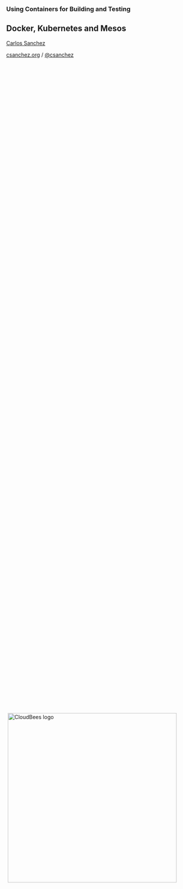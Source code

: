 ### Using Containers for Building and Testing
## Docker, Kubernetes and Mesos

[Carlos Sanchez](http://csanchez.org)

[csanchez.org](http://csanchez.org) / [@csanchez](http://twitter.com/csanchez)

<span style="display: inline-block; height: 100%; vertical-align: middle;"></span>
<img width="450" data-src="../assets/cloudbees-logo_4.png" alt="CloudBees logo" style="vertical-align: middle; ">
<img data-src="fosdem17.png" alt="FOSDEM logo" style="vertical-align: middle; ">

<small>[Watch online at carlossg.github.io/presentations](https://carlossg.github.io/presentations)</small>

---





# About me

Engineer @ CloudBees, Private SaaS Edition Team

Contributor to Jenkins Mesos plugin & Jenkins and Maven official Docker images

Author of Jenkins Kubernetes plugin

Long time OSS contributor at Apache, Eclipse, Puppet,…

Google Cloud Platform Expert

---






# Docker Docker Docker

![](../assets/docker-logo.png)

----

<img width="200%" data-src="../assets/lstoll.png">

----

## But it is not trivial

![](../assets/bad-containers.jpeg)

<!--
![](../assets/microservices-shit.jpg)
-->

----


# Cluster Scheduling

* Running in public cloud, private cloud, VMs or bare metal
* HA and fault tolerant
* With Docker support of course


----


![](../assets/mesos-logo.png)
<img data-src="../assets/docker-swarm-logo.png" width="25%">
<img data-src="../assets/kubernetes-logo-text.png">

---






# ![](../assets/mesos-logo.png)

<q>A distributed systems kernel</q>

<img data-src="../assets/hadoop-logo.png">
<img data-src="../assets/spark-logo-trademark.png" style="background:white;">
<img width="25%" data-src="../assets/kafka-logo-wide.png" style="background:white;">

----

# Apache Mesos

* Started before 2011
* Runs tasks, any binary or Docker, `rkt`, `appc` images
* Frameworks run on top of Mesos
 * Mesosphere Marathon: long running services
 * Apache Aurora: long running services
 * Chronos: distributed cron-like system
* Used in Twitter, Airbnb, eBay, Apple, Verizon, Yelp,... 

---






# Docker Swarm

<img data-src="../assets/docker-swarm-logo.png" width="25%">

----

# Docker Swarm

* By Docker Inc.
* Uses the same Docker API
* No need to modify existing tooling

----

## Docker Engine Swarm mode

* New [Swarm mode](https://docs.docker.com/engine/swarm/) in Docker 1.12
* No need to install extra software, each daemon can run as a Swarm member
* New `service` object to describe distributed containers
 * Existing tooling needs to be updated


---






# <img data-src="../assets/kubernetes-logo-text.png">

----

# Kubernetes

* Based on Google Borg
* Run in local machine, virtual, cloud
* Google provides Google Container Engine (GKE)
* Other services run by stackpoint.io, CoreOS Tectonic, Azure,...
* Minikube for local testing

---








# Scaling Jenkins

Two options:

* More build agents per master
* More masters

----

## Scaling Jenkins: More Build Agents

* Pros

 * Multiple plugins to add more agents, even dynamically

* Cons

 * The master is still a SPOF
 * Handling multiple configurations, plugin versions,...
 * There is a limit on how many build agents can be attached

----

## Scaling Jenkins: More Masters

* Pros

 * Different sub-organizations can self service and operate independently

* Cons

 * Single Sign-On
 * Centralized configuration and operation

Covered by CloudBees Jenkins Operations Center and CloudBees Jenkins Platform Private SaaS Edition

----

<img height="100%" width="100%" data-src="../assets/devops_borat.png">

----

> If you haven't automatically destroyed something by mistake, you are not automating enough

----

# Running in Docker

![](../assets/dockerhub-jenkins.png)

----

![](../assets/dockerhub-jenkinsci.png)

----

![](../assets/dockerhub-jenkins-slave.png)

---







# Cluster Scheduling

Isolated build agents and jobs

Using Docker

Capabilities can be dropped

----

## Grouping containers

Example:

* Jenkins agent
* Maven build
* Selenium testing in
  * Firefox
  * Chrome
  * Safari

5 containers

----

## Grouping containers

<table>
  <tbody>
    <tr>
      <td>Mesos</td>
      <td>Experimental in 1.1.0 [MESOS-2449](https://issues.apache.org/jira/browse/MESOS-2449)</td>
    </tr>
    <tr>
      <td>Swarm</td>
      <td>
        Supports grouping through Docker Compose<br/>
        Can force execution in the same host
      </td>
    </tr>
    <tr>
      <td>Kubernetes</td>
      <td>
        Supports the concept of Pods natively<br/>
        All running in the same host
      </td>
    </tr>
  </tbody>
</table>


----

## Memory limits

Scheduler needs to account for container memory requirements and host available memory

Prevent containers for using more memory than allowed

<table>
  <tbody>
    <tr>
      <td>Mesos</td>
      <td>required</td>
    </tr>
    <tr>
      <td>Swarm</td>
      <td>optional</td>
    </tr>
    <tr>
      <td>Kubernetes</td>
      <td>optional (plus namespaces)</td>
    </tr>
  </tbody>
</table>

Memory constrains translate to Docker [--memory](https://docs.docker.com/engine/reference/run/#runtime-constraints-on-resources)

----

### What do you think happens when?

Your container goes over memory quota?

----

<img height="80%" width="80%" data-src="../assets/explosion.gif">

----

### What about the JVM?

### What about the child processes?


----

## CPU limits

Scheduler needs to account for container CPU requirements and host available CPUs

<table>
  <tbody>
    <tr>
      <td>Mesos</td>
      <td>required</td>
    </tr>
    <tr>
      <td>Swarm</td>
      <td>optional</td>
    </tr>
    <tr>
      <td>Kubernetes</td>
      <td>optional (plus namespaces)</td>
    </tr>
  </tbody>
</table>

CPU translates into Docker [`--cpu-shares`](https://docs.docker.com/engine/reference/run/#runtime-constraints-on-resources)

----

### What do you think happens when?

Your container tries to access more than one CPU

Your container goes over CPU limits

----

![](../assets/minion-what.gif)

Totally different from memory

----

## Storage

Handling distributed storage

Jenkins masters need persistent storage, agents (_typically_) don't

<table>
  <tbody>
    <tr>
      <td>Mesos</td>
      <td>[Docker volume support](https://mesos.apache.org/documentation/latest/docker-volume/) in 1.0+</td>
    </tr>
    <tr>
      <td>Swarm</td>
      <td>Docker volume plugins: RexRay, Convoy, Flocker,...</td>
    </tr>
    <tr>
      <td>Kubernetes</td>
      <td>[Persistent volumes](http://kubernetes.io/docs/user-guide/persistent-volumes/walkthrough/)</td>
    </tr>
  </tbody>
</table>


----

### Permissions

Containers should not run as root

Container user id != host user id

i.e. `jenkins` user in container is always 1000 but matches `ubuntu` user in host

----

### Caveats

Only a limited number of EBS volumes can be mounted <!-- .element: class="fragment" -->

<p class="fragment">Docs say `/dev/sd[f-p]`, but `/dev/sd[q-z]` seem to work too</p>

NFS users must be centralized and match in cluster and NFS server <!-- .element: class="fragment" -->

----

# Networking

Jenkins masters open several ports

* HTTP
* JNLP Build agent
* SSH server (Jenkins CLI type operations)

Jenkins agents connect to master:

* inbound (SSH)
* outbound (JNLP)

----

Allows getting one IP per container

<table>
  <tbody>
    <tr>
      <td>Mesos</td>
      <td>[Network Isolator Modules](http://mesos.apache.org/documentation/latest/networking-for-mesos-managed-containers/): Calico, Weave</td>
    </tr>
    <tr>
      <td>Swarm</td>
      <td>[Docker overlay](https://docs.docker.com/swarm/networking/), and others from plugins</td>
    </tr>
    <tr>
      <td>Kubernetes</td>
      <td>Multiple [networking options](http://kubernetes.io/docs/admin/networking/): GCE, Weave, Calico,...</td>
    </tr>
  </tbody>
</table>


---

# Jenkins Plugins

---

## Jenkins Docker Plugins

* Dynamic Jenkins agents with Docker plugin or Yet Another Docker Plugin
  * No support yet for Docker 1.12 Swarm mode
* Agent image needs to include Java, downloads slave jar from Jenkins master
* Multiple plugins for different tasks
  * Docker build and publish
  * Docker build step plugin
  * CloudBees Docker Hub/Registry Notification
  * CloudBees Docker Traceability
* Great pipeline support

----

![](../assets/docker-plugin-global-config.png)

----

![](../assets/docker-plugin-image-config.png)

----


### Jenkins Docker Pipeline

    def maven = docker.image('maven:3.3.9-jdk-8');

    stage 'Mirror'
    maven.pull()
    docker.withRegistry('https://secure-registry/', 'docker-registry-login') {

      stage 'Build'
      maven.inside {
        sh "mvn -B clean package"
      }
      
      stage 'Bake Docker image'
      def pcImg = docker.build("examplecorp/spring-petclinic:${env.BUILD_TAG}", 'app')

      pcImg.push();
    }

----

### [Jenkins Docker Slaves Plugin](https://wiki.jenkins-ci.org/display/JENKINS/Docker+Slaves+Plugin)

Use any Docker image, no need for Java

Definition in pipeline

Can have side containers

----

![](../assets/docker-slaves-plugin.png)

----

Building Maven

    dockerNode("maven:3.3.3-jdk-8") {
      sh "mvn -version"
    }





---

## Jenkins Mesos Plugin

* Dynamic Jenkins agents, both Docker and isolated processes
* Agent image needs to include Java, grabs slave jar from Mesos sandbox
* Can run Docker commands on the host, outside of Mesos

----

![](../assets/mesos-plugin1.png)

----

![](../assets/mesos-plugin2.png)

----

![](../assets/mesos-plugin3.png)

----

## Jenkins Mesos Plugin

Can use Docker pipelines with some tricks

* Need Docker client installed
* Shared docker.sock from host
* Mount the workspace in the host, visible under same dir

----

### Mesos Plugin and Pipeline

    node('docker') {
        docker.image('golang:1.6').inside {

            stage 'Get sources'
            git url: 'https://github.com/hashicorp/terraform.git', tag: "v0.6.15"

            stage 'Build'
            sh """#!/bin/bash -e
            mkdir -p /go/src/github.com/hashicorp
            ln -s `pwd` /go/src/github.com/hashicorp/terraform
            pushd /go/src/github.com/hashicorp/terraform
            make core-dev plugin-dev PLUGIN=provider-aws
            popd
            cp /go/bin/terraform-provider-aws .
            """

            stage 'Archive'
            archive "terraform-provider-aws"
        }
    }





---

## [Jenkins Kubernetes Plugin](https://wiki.jenkins-ci.org/display/JENKINS/Kubernetes+Plugin)

* Dynamic Jenkins agents, running as Pods
* Multiple container support
  * One jnlp image, others custom
* Pipeline support for both agent Pod definition and execution
* Persistent workspace in the next version

----

### Jenkins Kubernetes Pipeline

    podTemplate(label: 'mypod', containers: [
            [name: 'maven', image: 'maven:3-jdk-8', ttyEnabled: true, command: 'cat'],
            [name: 'golang', image: 'golang:1.6', ttyEnabled: true, command: 'cat'],
        ]) {

        node ('mypod') {
            stage 'Get a Maven project'
            git 'https://github.com/jenkinsci/kubernetes-plugin.git'
            container('maven') {
                stage 'Build a Maven project'
                sh 'mvn clean install'
            }

            stage 'Get a Golang project'
            git url: 'https://github.com/hashicorp/terraform.git'
            container('golang') {
                stage 'Build a Go project'
                sh """
                mkdir -p /go/src/github.com/hashicorp
                ln -s `pwd` /go/src/github.com/hashicorp/terraform
                cd /go/src/github.com/hashicorp/terraform && make core-dev
                """
            }
        }
    }

----

## Jenkins Plugins Recap

* Dynamic Jenkins agent creation
* Using JNLP slave jar
  * In complex environments need to use the `tunnel` option to connect internally
* Using the Cloud API
 * Not ideal for containerized workload
 * Agents take > 1 min to start provision and are kept around
 * Agents can provide more than one executor

----

## Jenkins One Shot Executor

Improved API to handle one off agents

Optimized for containerized agents

Plugins need to support it

---






# Thanks

[csanchez.org](http://csanchez.org)

<img height="64px" style="vertical-align:middle" data-src="../assets/twitter-logo.png"> [csanchez](http://twitter.com/csanchez)

<img height="64px" style="vertical-align:middle" data-src="../assets/GitHub-Mark-64px.png"> [carlossg](https://github.com/carlossg)

[<img width="400" data-src="../assets/cloudbees-logo_4.png" alt="CloudBees logo">](http://cloudbees.com)
